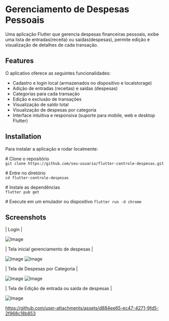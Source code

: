 # Gerenciamento de Despesas Pessoais

Uma aplicação Flutter que gerencia despesas financeiras pessoais, exibe uma lista de entradas(receita) ou saídas(despesas), permite edição e visualização de detalhes de cada transação.


## Features

O aplicativo oferece as seguintes funcionalidades:

* Cadastro e login local (armazenados no dispositivo e localstorage)
* Adição de entradas (receitas) e saídas (despesas)
* Categorias para cada transação
* Edição e exclusão de transações
* Visualização de saldo total
* Visualização de despesas por categoria
* Interface intuitiva e responsiva (suporte para mobile, web e desktop Flutter)
    

## Installation

Para instalar a aplicação e rodar localmente:

\# Clone o repositório  
`git clone https://github.com/seu-usuario/flutter-controle-despesas.git`


\# Entre no diretório  
`cd flutter-controle-despesas`

\# Instale as dependências  
`flutter pub get`

\# Execute em um emulador ou dispositivo 
`flutter run -d chrome`

## Screenshots

| Login |

![Image](https://github.com/user-attachments/assets/7f36d888-e095-4d6f-a8d0-89dccae9b96c)
 

| Tela inicial gerenciamento de despesas | 

![Image](https://github.com/user-attachments/assets/6347a30e-2d1e-4275-ba51-202e1e016370)
![Image](https://github.com/user-attachments/assets/f6810e7b-eeb6-4f3d-9c93-504b3bf46653)


| Tela de Despesas por Categoria |   

![Image](https://github.com/user-attachments/assets/784a6b9c-ee27-41bc-ae38-bd1b7bb01b86)
![Image](https://github.com/user-attachments/assets/3a12b2dd-6a80-429c-a55f-7944ddfdb13d)


| Tela de Edição de entrada ou saída de despesas |   

![Image](https://github.com/user-attachments/assets/6cbff5e0-ad0c-4b23-9d84-9c56c4180aa9)


https://github.com/user-attachments/assets/d884ee65-ec47-4271-9fd5-2f968c18b853
